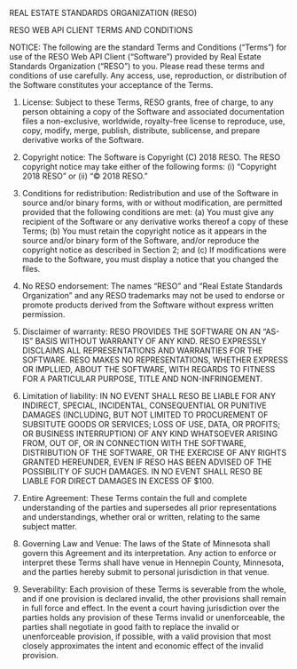 REAL ESTATE STANDARDS ORGANIZATION (RESO)

RESO WEB API CLIENT TERMS AND CONDITIONS

NOTICE: The following are the standard Terms and Conditions (“Terms”) for use of the RESO Web
API Client (“Software”) provided by Real Estate Standards Organization (“RESO”) to you. Please
read these terms and conditions of use carefully. Any access, use, reproduction, or distribution of
the Software constitutes your acceptance of the Terms.
1. License: Subject to these Terms, RESO grants, free of charge, to any person obtaining a copy of the
Software and associated documentation files a non-exclusive, worldwide, royalty-free license to
reproduce, use, copy, modify, merge, publish, distribute, sublicense, and prepare derivative works of the
Software.

2. Copyright notice: The Software is Copyright (C) 2018 RESO. The RESO copyright notice may take
either of the following forms: (i) “Copyright 2018 RESO” or (ii) “© 2018 RESO.”

3. Conditions for redistribution: Redistribution and use of the Software in source and/or binary forms,
with or without modification, are permitted provided that the following conditions are met:
(a) You must give any recipient of the Software or any derivative works thereof a copy of these Terms;
(b) You must retain the copyright notice as it appears in the source and/or binary form of the Software,
and/or reproduce the copyright notice as described in Section 2; and
(c) If modifications were made to the Software, you must display a notice that you changed the files.

4. No RESO endorsement: The names “RESO” and “Real Estate Standards Organization” and any
RESO trademarks may not be used to endorse or promote products derived from the Software without
express written permission.

5. Disclaimer of warranty: RESO PROVIDES THE SOFTWARE ON AN “AS-IS” BASIS WITHOUT
WARRANTY OF ANY KIND. RESO EXPRESSLY DISCLAIMS ALL REPRESENTATIONS AND
WARRANTIES FOR THE SOFTWARE. RESO MAKES NO REPRESENTATIONS, WHETHER
EXPRESS OR IMPLLIED, ABOUT THE SOFTWARE, WITH REGARDS TO FITNESS FOR A
PARTICULAR PURPOSE, TITLE AND NON-INFRINGEMENT.

6. Limitation of liability: IN NO EVENT SHALL RESO BE LIABLE FOR ANY INDIRECT, SPECIAL,
INCIDENTAL, CONSEQUENTIAL OR PUNITIVE DAMAGES (INCLUDING, BUT NOT LIMITED TO
PROCUREMENT OF SUBSITUTE GOODS OR SERVICES; LOSS OF USE, DATA, OR PROFITS; OR
BUSINESS INTERRUPTION) OF ANY KIND WHATSOEVER ARISING FROM, OUT OF, OR IN
CONNECTION WITH THE SOFTWARE, DISTRIBUTION OF THE SOFTWARE, OR THE EXERCISE OF
ANY RIGHTS GRANTED HEREUNDER, EVEN IF RESO HAS BEEN ADVISED OF THE POSSIBILITY
OF SUCH DAMAGES. IN NO EVENT SHALL RESO BE LIABLE FOR DIRECT DAMAGES IN EXCESS
OF $100.

7. Entire Agreement: These Terms contain the full and complete understanding of the parties and
supersedes all prior representations and understandings, whether oral or written, relating to the same
subject matter.

8. Governing Law and Venue: The laws of the State of Minnesota shall govern this Agreement and its
interpretation. Any action to enforce or interpret these Terms shall have venue in Hennepin County,
Minnesota, and the parties hereby submit to personal jurisdiction in that venue.

9. Severability: Each provision of these Terms is severable from the whole, and if one provision is
declared invalid, the other provisions shall remain in full force and effect. In the event a court having
jurisdiction over the parties holds any provision of these Terms invalid or unenforceable, the parties shall
negotiate in good faith to replace the invalid or unenforceable provision, if possible, with a valid provision
that most closely approximates the intent and economic effect of the invalid provision.